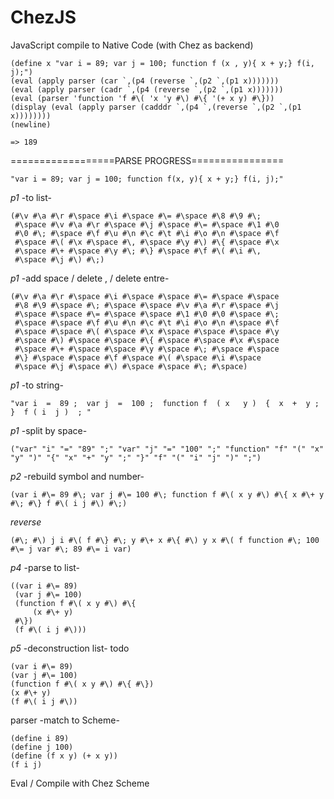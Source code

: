 # ChezJS
JavaScript compile to Native Code (with Chez as backend)


```
(define x "var i = 89; var j = 100; function f (x , y){ x + y;} f(i, j);")
(eval (apply parser (car `,(p4 (reverse `,(p2 `,(p1 x)))))))
(eval (apply parser (cadr `,(p4 (reverse `,(p2 `,(p1 x)))))))
(eval (parser 'function 'f #\( 'x 'y #\) #\{ '(+ x y) #\}))
(display (eval (apply parser (cadddr `,(p4 `,(reverse `,(p2 `,(p1 x))))))))
(newline)
```

`=> 189`


==================PARSE   PROGRESS================

`"var i = 89; var j = 100; function f(x, y){ x + y;} f(i, j);"`

*p1*  -to list-

```
(#\v #\a #\r #\space #\i #\space #\= #\space #\8 #\9 #\;
 #\space #\v #\a #\r #\space #\j #\space #\= #\space #\1 #\0
 #\0 #\; #\space #\f #\u #\n #\c #\t #\i #\o #\n #\space #\f
 #\space #\( #\x #\space #\, #\space #\y #\) #\{ #\space #\x
 #\space #\+ #\space #\y #\; #\} #\space #\f #\( #\i #\,
 #\space #\j #\) #\;)
 ```
 
*p1*  -add space / delete , / delete entre-

```
(#\v #\a #\r #\space #\i #\space #\space #\= #\space #\space
 #\8 #\9 #\space #\; #\space #\space #\v #\a #\r #\space #\j
 #\space #\space #\= #\space #\space #\1 #\0 #\0 #\space #\;
 #\space #\space #\f #\u #\n #\c #\t #\i #\o #\n #\space #\f
 #\space #\space #\( #\space #\x #\space #\space #\space #\y
 #\space #\) #\space #\space #\{ #\space #\space #\x #\space
 #\space #\+ #\space #\space #\y #\space #\; #\space #\space
 #\} #\space #\space #\f #\space #\( #\space #\i #\space
 #\space #\j #\space #\) #\space #\space #\; #\space)
```
*p1* -to string-
 
`"var i  =  89 ;  var j  =  100 ;  function f  ( x   y )  {  x  +  y ;  }  f ( i  j )  ; "`
 
*p1* -split by space-

`("var" "i" "=" "89" ";" "var" "j" "=" "100" ";" "function" "f" "(" "x" "y" ")" "{" "x" "+" "y" ";" "}" "f" "(" "i" "j" ")" ";")`

*p2* -rebuild symbol and number-

`(var i #\= 89 #\; var j #\= 100 #\; function f #\( x y #\) #\{ x #\+ y #\; #\} f #\( i j #\) #\;)`

*reverse*

`(#\; #\) j i #\( f #\} #\; y #\+ x #\{ #\) y x #\( f function #\; 100 #\= j var #\; 89 #\= i var)`

*p4* -parse to list-

```
((var i #\= 89)
 (var j #\= 100)
 (function f #\( x y #\) #\{ 
     (x #\+ y)
 #\})
 (f #\( i j #\)))
```

*p5* -deconstruction list-   todo

```
(var i #\= 89)
(var j #\= 100)
(function f #\( x y #\) #\{ #\})
(x #\+ y)
(f #\( i j #\))
```

parser -match to Scheme-

```
(define i 89)
(define j 100)
(define (f x y) (+ x y))
(f i j)
```

Eval / Compile with Chez Scheme

